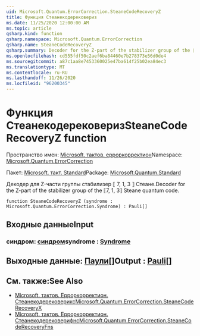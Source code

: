```yaml
---
uid: Microsoft.Quantum.ErrorCorrection.SteaneCodeRecoveryZ
title: Функция Стеанекодерековериз
ms.date: 11/25/2020 12:00:00 AM
ms.topic: article
qsharp.kind: function
qsharp.namespace: Microsoft.Quantum.ErrorCorrection
qsharp.name: SteaneCodeRecoveryZ
qsharp.summary: Decoder for the Z-part of the stabilizer group of the ⟦7, 1, 3⟧ Steane quantum code.
ms.openlocfilehash: cd555fdf50c2aef6ba84460e7b278373e56d0de4
ms.sourcegitcommit: a87c1aa8e7453360025e47ba614f25b02ea84ec3
ms.translationtype: MT
ms.contentlocale: ru-RU
ms.lasthandoff: 11/26/2020
ms.locfileid: "96200345"
---
```

# <a name="steanecoderecoveryz-function"></a><span data-ttu-id="b7a63-102">Функция Стеанекодерековериз</span><span class="sxs-lookup"><span data-stu-id="b7a63-102">SteaneCodeRecoveryZ function</span></span>

<span data-ttu-id="b7a63-103">Пространство имен: [Microsoft. тактов. ерроркорректион](xref:Microsoft.Quantum.ErrorCorrection)</span><span class="sxs-lookup"><span data-stu-id="b7a63-103">Namespace: [Microsoft.Quantum.ErrorCorrection](xref:Microsoft.Quantum.ErrorCorrection)</span></span>

<span data-ttu-id="b7a63-104">Пакет: [Microsoft. такт. Standard](https://nuget.org/packages/Microsoft.Quantum.Standard)</span><span class="sxs-lookup"><span data-stu-id="b7a63-104">Package: [Microsoft.Quantum.Standard](https://nuget.org/packages/Microsoft.Quantum.Standard)</span></span>


<span data-ttu-id="b7a63-105">Декодер для Z-части группы стабилизер ⟦ 7, 1, 3 ⟧ Стеане.</span><span class="sxs-lookup"><span data-stu-id="b7a63-105">Decoder for the Z-part of the stabilizer group of the ⟦7, 1, 3⟧ Steane quantum code.</span></span>

```qsharp
function SteaneCodeRecoveryZ (syndrome : Microsoft.Quantum.ErrorCorrection.Syndrome) : Pauli[]
```


## <a name="input"></a><span data-ttu-id="b7a63-106">Входные данные</span><span class="sxs-lookup"><span data-stu-id="b7a63-106">Input</span></span>

### <a name="syndrome--syndrome"></a><span data-ttu-id="b7a63-107">синдром: [синдром](xref:Microsoft.Quantum.ErrorCorrection.Syndrome)</span><span class="sxs-lookup"><span data-stu-id="b7a63-107">syndrome : [Syndrome](xref:Microsoft.Quantum.ErrorCorrection.Syndrome)</span></span>





## <a name="output--pauli"></a><span data-ttu-id="b7a63-108">Выходные данные: [Паули](xref:microsoft.quantum.lang-ref.pauli)[]</span><span class="sxs-lookup"><span data-stu-id="b7a63-108">Output : [Pauli](xref:microsoft.quantum.lang-ref.pauli)[]</span></span>



## <a name="see-also"></a><span data-ttu-id="b7a63-109">См. также:</span><span class="sxs-lookup"><span data-stu-id="b7a63-109">See Also</span></span>

- [<span data-ttu-id="b7a63-110">Microsoft. тактов. Ерроркорректион. Стеанекодерековерикс</span><span class="sxs-lookup"><span data-stu-id="b7a63-110">Microsoft.Quantum.ErrorCorrection.SteaneCodeRecoveryX</span></span>](xref:Microsoft.Quantum.ErrorCorrection.SteaneCodeRecoveryX)
- [<span data-ttu-id="b7a63-111">Microsoft. тактов. Ерроркорректион. Стеанекодерековерифнс</span><span class="sxs-lookup"><span data-stu-id="b7a63-111">Microsoft.Quantum.ErrorCorrection.SteaneCodeRecoveryFns</span></span>](xref:Microsoft.Quantum.ErrorCorrection.SteaneCodeRecoveryFns)